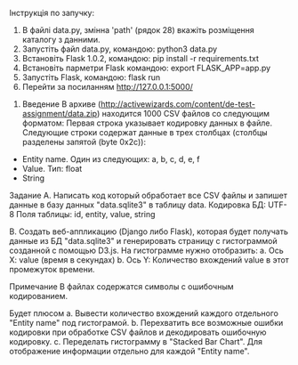 Інструкція по запучку:
1. В файлі data.py, змінна 'path' (рядок 28) вкажіть розміщення каталогу з данними.
2. Запустіть файл data.py, командою: python3 data.py
2. Встановіть Flask 1.0.2, командою: pip install -r requirements.txt  
3. Встановіть парметри Flask командою: export FLASK_APP=app.py
4. Запустіть Flask, командою: flask run
5. Перейти за посиланням http://127.0.0.1:5000/



1) Введение
В архиве (http://activewizards.com/content/de-test-assignment/data.zip) находится 1000 CSV файлов со следующим форматом:
Первая строка указывает кодировку данных в файле. Следующие строки содержат данные в трех столбцах (столбцы разделены запятой (byte 0x2c)):
- Entity name. Один из следующих: a, b, c, d, e, f
- Value. Тип: float
- String

Задание
A. Написать код который обработает все CSV файлы и запишет данные в базу данных "data.sqlite3" в таблицу data.
Кодировка БД: UTF-8
Поля таблицы: id, entity, value, string

B. Создать веб-аппликацию (Django либо Flask), которая будет получать данные из БД "data.sqlite3" и генерировать страницу с гистограммой созданной с помощью D3.js. На гистограмме нужно отобразить:
a. Ось X: value (время в секундах)
b. Ось Y: Количество вхождений value в этот промежуток времени.

Примечание
В файлах содержатся символы с ошибочным кодированием.

Будет плюсом
a. Вывести количество вхождений каждого отдельного "Entity name" под гистограмой.
b. Перехватить все возможные ошибки кодировки при обработке CSV файлов и декодировать ошибочную кодировку.
c. Переделать гистограмму в "Stacked Bar Chart". Для отображение информации отдельно для каждой "Entity name".